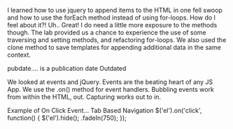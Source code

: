 I learned how to use jquery to append items to the HTML in one fell swoop and how to use the forEach method instead of using for-loops. How do I feel about it?! Uh.. Great! I do need a little more exposure to the methods though. The lab provided us a chance to experience the use of some traversing and setting methods, and refactoring for-loops. We also used the clone method to save templates for appending additional data in the same context.

pubdate.... is a publication date Outdated

We looked at events and jQuery. Events are the beating heart of any JS App. We use the .on() method for event handlers. Bubbling events work from within the HTML, out. Capturing works out to in.

Example of On Click Event... Tab Based Navigation
$('el').on('click', function() {
	$('el').hide();
	.fadeIn(750);
});
